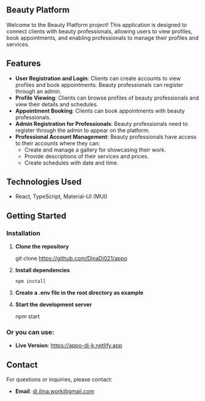 ## Beauty Platform

Welcome to the Beauty Platform project! This application is designed to connect clients with beauty professionals, allowing users to view profiles, book appointments, and enabling professionals to manage their profiles and services.

## Features

- **User Registration and Login**: Clients can create accounts to view profiles and book appointments. Beauty professionals can register through an admin.
- **Profile Viewing**: Clients can browse profiles of beauty professionals and view their details and schedules.
- **Appointment Booking**: Clients can book appointments with beauty professionals.
- **Admin Registration for Professionals**: Beauty professionals need to register through the admin to appear on the platform.
- **Professional Account Management**: Beauty professionals have access to their accounts where they can:
  - Create and manage a gallery for showcasing their work.
  - Provide descriptions of their services and prices.
  - Create schedules with date and time.

## Technologies Used

- React, TypeScript, Material-UI (MUI)

## Getting Started

### Installation

1.  **Clone the repository**

    git clone https://github.com/DinaDi021/appo

2.  **Install dependencies**

        npm install

3.  **Create a .env file in the root directory as example**

4.  **Start the development server**

    npm start

### Or you can use:

- **Live Version**: https://appo-di-k.netlify.app

## Contact

For questions or inquiries, please contact:

- **Email**: [di.ilina.work@gmail.com](mailto:admin@example.com)
